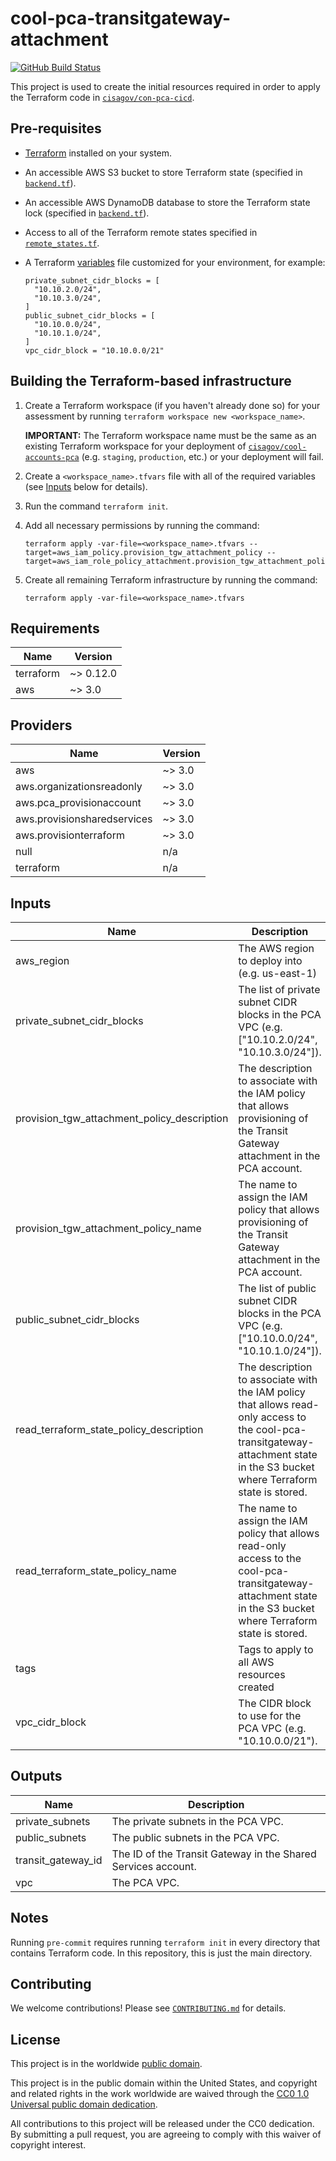 # cool-pca-transitgateway-attachment #

[![GitHub Build Status](https://github.com/cisagov/cool-pca-transitgateway-attachment/workflows/build/badge.svg)](https://github.com/cisagov/cool-pca-transitgateway-attachment/actions)

This project is used to create the initial resources required in order to
apply the Terraform code in
[`cisagov/con-pca-cicd`](https://github.com/cisagov/con-pca-cicd).

## Pre-requisites ##

- [Terraform](https://www.terraform.io/) installed on your system.
- An accessible AWS S3 bucket to store Terraform state
  (specified in [`backend.tf`](backend.tf)).
- An accessible AWS DynamoDB database to store the Terraform state lock
  (specified in [`backend.tf`](backend.tf)).
- Access to all of the Terraform remote states specified in
  [`remote_states.tf`](remote_states.tf).
- A Terraform [variables](variables.tf) file customized for your
  environment, for example:

  ```console
  private_subnet_cidr_blocks = [
    "10.10.2.0/24",
    "10.10.3.0/24",
  ]
  public_subnet_cidr_blocks = [
    "10.10.0.0/24",
    "10.10.1.0/24",
  ]
  vpc_cidr_block = "10.10.0.0/21"
  ```

## Building the Terraform-based infrastructure ##

1. Create a Terraform workspace (if you haven't already done so) for
   your assessment by running `terraform workspace new <workspace_name>`.

   **IMPORTANT:** The Terraform workspace name must be the same as an
   existing Terraform workspace for your deployment of
   [`cisagov/cool-accounts-pca`](https://github.com/cisagov/cool-accounts-pca)
   (e.g. `staging`, `production`, etc.) or your deployment will fail.
1. Create a `<workspace_name>.tfvars` file with all of the required
   variables (see [Inputs](#Inputs) below for details).
1. Run the command `terraform init`.
1. Add all necessary permissions by running the command:

   ```console
   terraform apply -var-file=<workspace_name>.tfvars --target=aws_iam_policy.provision_tgw_attachment_policy --target=aws_iam_role_policy_attachment.provision_tgw_attachment_policy_attachment
   ```

1. Create all remaining Terraform infrastructure by running the command:

   ```console
   terraform apply -var-file=<workspace_name>.tfvars

## Requirements ##

| Name | Version |
|------|---------|
| terraform | ~> 0.12.0 |
| aws | ~> 3.0 |

## Providers ##

| Name | Version |
|------|---------|
| aws | ~> 3.0 |
| aws.organizationsreadonly | ~> 3.0 |
| aws.pca_provisionaccount | ~> 3.0 |
| aws.provisionsharedservices | ~> 3.0 |
| aws.provisionterraform | ~> 3.0 |
| null | n/a |
| terraform | n/a |

## Inputs ##

| Name | Description | Type | Default | Required |
|------|-------------|------|---------|:--------:|
| aws_region | The AWS region to deploy into (e.g. us-east-1) | `string` | `us-east-1` | no |
| private_subnet_cidr_blocks | The list of private subnet CIDR blocks in the PCA VPC (e.g. ["10.10.2.0/24", "10.10.3.0/24"]). | `list(string)` | n/a | yes |
| provision_tgw_attachment_policy_description | The description to associate with the IAM policy that allows provisioning of the Transit Gateway attachment in the PCA account. | `string` | `Allows provisioning of the Transit Gateway attachment in the PCA account.` | no |
| provision_tgw_attachment_policy_name | The name to assign the IAM policy that allows provisioning of the Transit Gateway attachment in the PCA account. | `string` | `ProvisionTGWAttachment` | no |
| public_subnet_cidr_blocks | The list of public subnet CIDR blocks in the PCA VPC (e.g. ["10.10.0.0/24", "10.10.1.0/24"]). | `list(string)` | n/a | yes |
| read_terraform_state_policy_description | The description to associate with the IAM policy that allows read-only access to the cool-pca-transitgateway-attachment state in the S3 bucket where Terraform state is stored. | `string` | `Allows read-only access to the cool-pca-transitgateway-attachment state in the S3 bucket where Terraform state is stored.` | no |
| read_terraform_state_policy_name | The name to assign the IAM policy that allows read-only access to the cool-pca-transitgateway-attachment state in the S3 bucket where Terraform state is stored. | `string` | `ReadPCATransitGateWayAttachmentTerraformState` | no |
| tags | Tags to apply to all AWS resources created | `map(string)` | `{}` | no |
| vpc_cidr_block | The CIDR block to use for the PCA VPC (e.g. "10.10.0.0/21"). | `string` | n/a | yes |

## Outputs ##

| Name | Description |
|------|-------------|
| private_subnets | The private subnets in the PCA VPC. |
| public_subnets | The public subnets in the PCA VPC. |
| transit_gateway_id | The ID of the Transit Gateway in the Shared Services account. |
| vpc | The PCA VPC. |

## Notes ##

Running `pre-commit` requires running `terraform init` in every directory that
contains Terraform code. In this repository, this is just the main directory.

## Contributing ##

We welcome contributions!  Please see [`CONTRIBUTING.md`](CONTRIBUTING.md) for
details.

## License ##

This project is in the worldwide [public domain](LICENSE).

This project is in the public domain within the United States, and
copyright and related rights in the work worldwide are waived through
the [CC0 1.0 Universal public domain
dedication](https://creativecommons.org/publicdomain/zero/1.0/).

All contributions to this project will be released under the CC0
dedication. By submitting a pull request, you are agreeing to comply
with this waiver of copyright interest.

